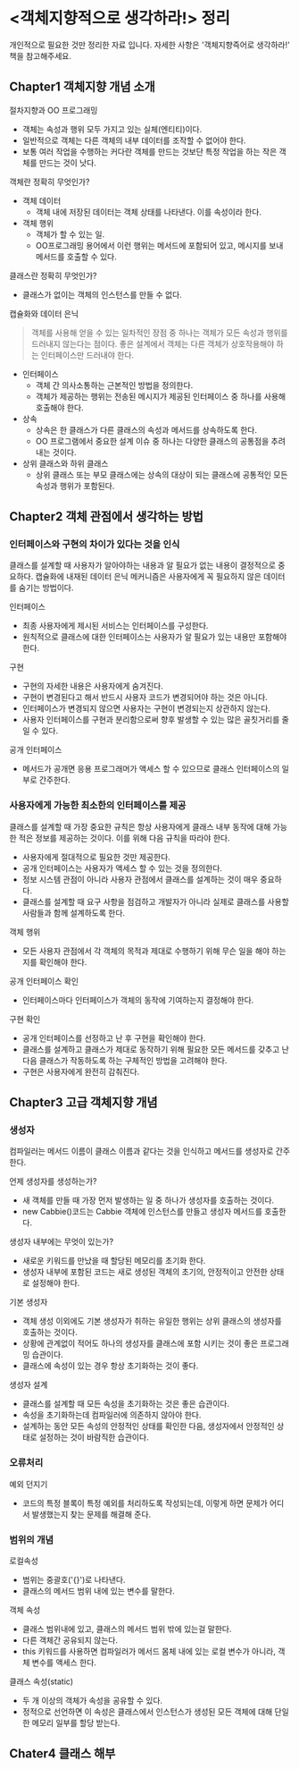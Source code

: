 # <객체지향적으로 생각하라!> 정리 
개인적으로 필요한 것만 정리한 자료 입니다. 자세한 사항은 '객체지향즉어로 생각하라!' 책을 참고해주세요.
##  Chapter1 객체지향 개념 소개
절차지향과 OO 프로그래밍
- 객체는 속성과 행위 모두 가지고 있는 실체(엔티티)이다. 
- 일반적으로 객체는 다른 객체의 내부 데이터를 조작할 수 없어야 한다. 
- 보통 여러 작업을 수행하는 커다란 객체를 만드는 것보단 특정 작업을 하는 작은 객체를 만드는 것이 낫다. 

객체란 정확히 무엇인가?
- 객체 데이터
  - 객체 내에 저장된 데이터는 객체 상태를 나타낸다. 이를 속성이라 한다.
- 객체 행위
  - 객체가 할 수 있는 일.
  - OO프로그래밍 용어에서 이런 행위는 메서드에 포함되어 있고, 메시지를 보내 메서드를 호출할 수 있다.

클래스란 정확히 무엇인가?
- 클래스가 없이는 객체의 인스턴스를 만들 수 없다. 

캡슐화와 데이터 은닉
> 객체를 사용해 얻을 수 있는 일차적인 장점 중 하나는 객체가 모든 속성과 행위를 드러내지 않는다는 점이다. 좋은 설계에서 객체는 다른 객체가 상호작용해야 하는 인터페이스만 드러내야 한다.
- 인터페이스
  - 객체 간 의사소통하는 근본적인 방법을 정의한다. 
  - 객체가 제공하는 행위는 전송된 메시지가 제공된 인터페이스 중 하나를 사용해 호출해야 한다. 
- 상속
  - 상속은 한 클래스가 다른 클래스의 속성과 메서드를 상속하도록 한다.
  - OO 프로그램에서 중요한 설계 이슈 중 하나는 다양한 클래스의 공통점을 추려내는 것이다.
- 상위 클래스와 하위 클래스
  - 상위 클래스 또는 부모 클래스에는 상속의 대상이 되는 클래스에 공통적인 모든 속성과 행위가 포함된다.
  
## Chapter2 객체 관점에서 생각하는 방법
### 인터페이스와 구현의 차이가 있다는 것을 인식
 클래스를 설계할 때 사용자가 알아야하는 내용과 알 필요가 없는 내용이 결정적으로 중요하다. 캡슐화에 내재된 데이터 은닉 메커니즘은 사용자에게 꼭 필요하지 않은 데이터를 숨기는 방법이다.

인터페이스
- 최종 사용자에게 제시된 서비스는 인터페이스를 구성한다. 
- 원칙적으로 클래스에 대한 인터페이스는 사용자가 알 필요가 있는 내용만 포함해야 한다. 

구현
- 구현의 자세한 내용은 사용자에게 숨겨진다. 
- 구현이 변경된다고 해서 반드시 사용자 코드가 변경되어야 하는 것은 아니다.
- 인터페이스가 변경되지 않으면 사용자는 구현이 변경되는지 상관하지 않는다. 
- 사용자 인터페이스를 구현과 분리함으로써 향후 발생할 수 있는 많은 골칫거리를 줄일 수 있다. 

공개 인터페이스
- 메서드가 공개면 응용 프로그래머가 액세스 할 수 있으므로 클래스 인터페이스의 일부로 간주한다. 

### 사용자에게 가능한 최소한의 인터페이스를 제공
 클래스를 설계할 때 가장 중요한 규칙은 항상 사용자에게 클래스 내부 동작에 대해 가능한 적은 정보를 제공하는 것이다. 이를 위해 다음 규칙을 따라야 한다.
- 사용자에게 절대적으로 필요한 것만 제공한다.
- 공개 인터페이스는 사용자가 액세스 할 수 있는 것을 정의한다.
- 정보 시스템 관점이 아니라 사용자 관점에서 클래스를 설계하는 것이 매우 중요하다.
- 클래스를 설계할 때 요구 사항을 점검하고 개발자가 아니라 실제로 클래스를 사용할 사람들과 함께 설계하도록 한다.

객체 행위
- 모든 사용자 관점에서 각 객체의 목적과 제대로 수행하기 위해 무슨 일을 해야 하는지를 확인해야 한다.

공개 인터페이스 확인
- 인터페이스마다 인터페이스가 객체의 동작에 기여하는지 결정해야 한다. 

구현 확인
- 공개 인터페이스를 선정하고 난 후 구현을 확인해야 한다.
- 클래스를 설계하고 클래스가 제대로 동작하기 위해 필요한 모든 메서드를 갖추고 난 다음 클래스가 작동하도록 하는 구체적인 방법을 고려해야 한다.
- 구현은 사용자에게 완전히 감춰진다.

## Chapter3 고급 객체지향 개념
### 생성자
 컴파일러는 메서드 이름이 클래스 이름과 같다는 것을 인식하고 메서드를 생성자로 간주한다. 

언제 생성자를 생성하는가?
- 새 객체를 만들 때 가장 먼저 발생하는 일 중 하나가 생성자를 호출하는 것이다.
- new Cabbie()코드는 Cabbie 객체에 인스턴스를 만들고 생성자 메서드를 호출한다. 

생성자 내부에는 무엇이 있는가?
- 새로운 키워드를 만났을 때 할당된 메모리를 초기화 한다.
- 생성자 내부에 포함된 코드는 새로 생성된 객체의 초기의, 안정적이고 안전한 상태로 설정해야 한다.

기본 생성자
- 객체 생성 이외에도 기본 생성자가 취하는 유일한 행위는 상위 클래스의 생성자를 호출하는 것이다. 
- 상황에 관계없이 적어도 하나의 생성자를 클래스에 포함 시키는 것이 좋은 프로그래밍 습관이다. 
- 클래스에 속성이 있는 경우 항상 초기화하는 것이 좋다. 

생성자 설계
- 클래스를 설계할 때 모든 속성을 초기화하는 것은 좋은 습관이다. 
- 속성을 초기화하는데 컴파일러에 의존하지 않아야 한다. 
- 설계하는 동안 모든 속성의 안정적인 상태를 확인한 다음, 생성자에서 안정적인 상태로 설정하는 것이 바람직한 습관이다.

### 오류처리
예외 던지기
- 코드의 특정 블록이 특정 예외를 처리하도록 작성되는데, 이렇게 하면 문제가 어디서 발생했는지 찾는 문제를 해결해 준다.

### 범위의 개념
로컬속성
- 범위는 중괄호('{}')로 나타낸다. 
- 클래스의 메서드 범위 내에 있는 변수를 말한다. 

객체 속성
- 클래스 범위내에 있고, 클래스의 메서드 범위 밖에 있는걸 말한다.
- 다른 객체간 공유되지 않는다.
- this 키워드를 사용하면 컴파일러가 메서드 몸체 내에 있는 로컬 변수가 아니라, 객체 변수를 액세스 한다.

클래스 속성(static)
- 두 개 이상의 객체가 속성을 공유할 수 있다. 
- 정적으로 선언하면 이 속성은 클래스에서 인스턴스가 생성된 모든 객체에 대해 단일한 메모리 일부를 할당 받는다.

## Chater4 클래스 해부
